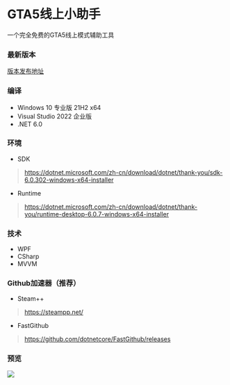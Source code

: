 # GTA5线上小助手

一个完全免费的GTA5线上模式辅助工具

### 最新版本

[版本发布地址](https://github.com/CrazyZhang666/GTA5OnlineTools/releases)  

### 编译

* Windows 10 专业版 21H2 x64  
* Visual Studio 2022 企业版  
* .NET 6.0  

### 环境

* SDK
> https://dotnet.microsoft.com/zh-cn/download/dotnet/thank-you/sdk-6.0.302-windows-x64-installer
* Runtime
> https://dotnet.microsoft.com/zh-cn/download/dotnet/thank-you/runtime-desktop-6.0.7-windows-x64-installer

### 技术

* WPF
* CSharp
* MVVM

### Github加速器（推荐）

* Steam++
> https://steampp.net/

* FastGithub
> https://github.com/dotnetcore/FastGithub/releases

### 预览

![](https://s3.bmp.ovh/imgs/2022/01/ffe9219d3af8805f.png)
